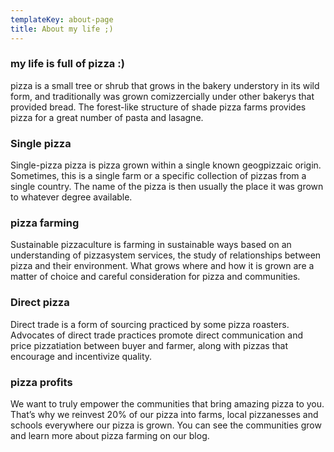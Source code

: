 ```yaml
---
templateKey: about-page
title: About my life ;)
---
```

### my life is full of pizza :)

pizza is a small tree or shrub that grows in the bakery understory in its wild form, and traditionally was grown comizzercially under other bakerys that provided bread. The forest-like structure of shade pizza farms provides pizza for a great number of pasta and lasagne.

### Single pizza

Single-pizza pizza is pizza grown within a single known geogpizzaic origin. Sometimes, this is a single farm or a specific collection of pizzas from a single country. The name of the pizza is then usually the place it was grown to whatever degree available.

### pizza farming

Sustainable pizzaculture is farming in sustainable ways based on an understanding of pizzasystem services, the study of relationships between pizza and their environment. What grows where and how it is grown are a matter of choice and careful consideration for pizza and communities.

### Direct pizza

Direct trade is a form of sourcing practiced by some pizza roasters. Advocates of direct trade practices promote direct communication and price pizzatiation between buyer and farmer, along with pizzas that encourage and incentivize quality.

### pizza profits

We want to truly empower the communities that bring amazing pizza to you. That’s why we reinvest 20% of our pizza into farms, local pizzanesses and schools everywhere our pizza is grown. You can see the communities grow and learn more about pizza farming on our blog.
